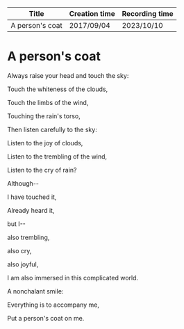 | Title           | Creation time | Recording time |
| --------------- | ------------- | -------------- |
| A person's coat | 2017/09/04    | 2023/10/10     |

# A person's coat

Always raise your head and touch the sky:

Touch the whiteness of the clouds,

Touch the limbs of the wind,

Touching the rain's torso,

Then listen carefully to the sky:

Listen to the joy of clouds,

Listen to the trembling of the wind,

Listen to the cry of rain?

Although--

I have touched it,

Already heard it,

but I--

also trembling,

also cry,

also joyful,

I am also immersed in this complicated world.

A nonchalant smile:

Everything is to accompany me,

Put a person's coat on me.
